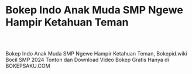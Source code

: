 # Bokep Indo Anak Muda SMP Ngewe Hampir Ketahuan Teman
<div class="separator" style="clear: both;"><a href="https://alihkansaku.blogspot.com/2024/11/bokep-indo-cantik-anak-smp-perawan-udah.html" style="display: block; padding: 1em 0; text-align: center; "><img alt="" border="0" data-original-height="464" data-original-width="819" src="https://blogger.googleusercontent.com/img/b/R29vZ2xl/AVvXsEjZmapKPFiqLckhVTsNP3GXYWRVYjl6z3JFnWJ-mDFdaYcRo2hNR5R8I8aEZLSN4-sKfBYfuAxFEOarWLf9o8jjSNBo0kqzFtZ_4fLYM3cIpoQ93ZjVC2RRGMCon6mjsh3zrYRfG_sPQcz7fOcg2Q5TON_q0ZQmxiXDhvBkTr_bB0ddb_3Ihd6ToFDXgCzq/s320/Screenshot%20%28349%29.png"/></a></div>

Bokep Indo Anak Muda SMP Ngewe Hampir Ketahuan Teman, Bokepid.wiki Bocil SMP 2024 Tonton dan Download Video Bokep Gratis Hanya di BOKEPSAKU.COM
